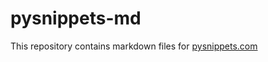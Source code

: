 # pysnippets-md

This repository contains markdown files for [pysnippets.com](http://pysnippets.com)
